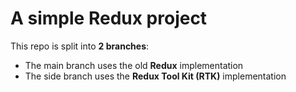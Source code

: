# A simple Redux project

This repo is split into **2 branches**:
- The main branch uses the old **Redux** implementation
- The side branch uses the **Redux Tool Kit (RTK)** implementation

